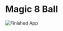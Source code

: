 # Magic 8 Ball 


![Finished App](https://github.com/londonappbrewery/Images/blob/master/8-ball-flutter-gif.gif)
